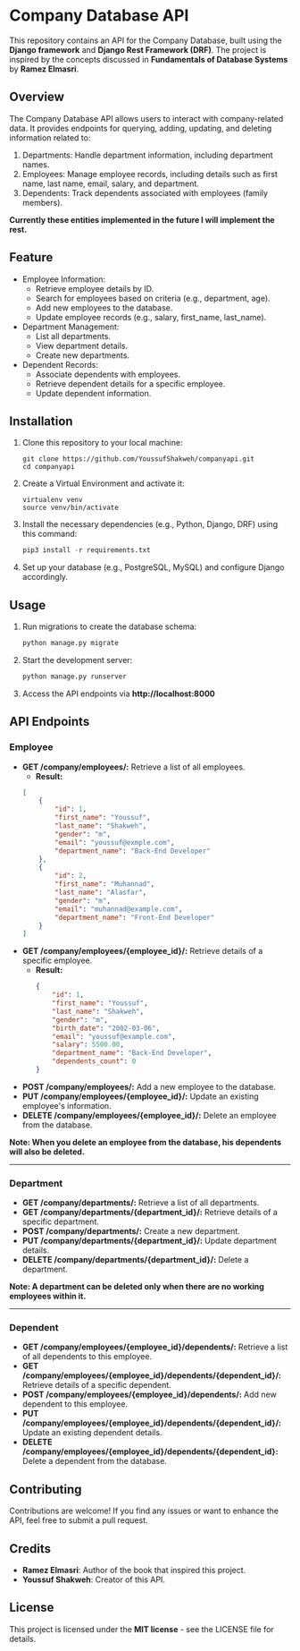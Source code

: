 # Company Database API
This repository contains an API for the Company Database, built using the **Django framework** and **Django Rest Framework (DRF)**. The project is inspired by the concepts discussed in **Fundamentals of Database Systems** by **Ramez Elmasri**.

## Overview
The Company Database API allows users to interact with company-related data. It provides endpoints for querying, adding, updating, and deleting information related to:

1. Departments: Handle department information, including department names.
2. Employees: Manage employee records, including details such as first name, last name, email, salary, and department.
3. Dependents: Track dependents associated with employees (family members).

**Currently these entities implemented in the future I will implement the rest.**

## Feature
- Employee Information:
  - Retrieve employee details by ID.
  - Search for employees based on criteria (e.g., department, age).
  - Add new employees to the database.
  - Update employee records (e.g., salary, first_name, last_name).
- Department Management:
  - List all departments.
  - View department details.
  - Create new departments.
- Dependent Records:
  - Associate dependents with employees.
  - Retrieve dependent details for a specific employee.
  - Update dependent information.

## Installation
1. Clone this repository to your local machine:
	```
	git clone https://github.com/YoussufShakweh/companyapi.git
	cd companyapi
	```
2. Create a Virtual Environment and activate it:
	```
	virtualenv venv
	source venv/bin/activate
	```
3. Install the necessary dependencies (e.g., Python, Django, DRF) using this command:
	```python
	pip3 install -r requirements.txt
	```
4. Set up your database (e.g., PostgreSQL, MySQL) and configure Django accordingly.

## Usage
1. Run migrations to create the database schema:
	```python
	python manage.py migrate
	```
2. Start the development server:
	```python
	python manage.py runserver
	```
3. Access the API endpoints via **http://localhost:8000**

## API Endpoints

### Employee
- **GET /company/employees/:** Retrieve a list of all employees.
	- **Result:**
	```json
 	[
	    {
	        "id": 1,
	        "first_name": "Youssuf",
	        "last_name": "Shakweh",
	        "gender": "m",
	        "email": "youssuf@exmple.com",
	        "department_name": "Back-End Developer"
	    },
	    {
	        "id": 2,
	        "first_name": "Muhannad",
	        "last_name": "Alasfar",
	        "gender": "m",
	        "email": "muhannad@example.com",
	        "department_name": "Front-End Developer"
	    }
 	]
 	```
- **GET /company/employees/{employee_id}/:** Retrieve details of a specific employee.
	- **Result:**
		```json
		{
			"id": 1,
			"first_name": "Youssuf",
			"last_name": "Shakweh",
			"gender": "m",
			"birth_date": "2002-03-06",
			"email": "youssuf@example.com",
			"salary": 5500.00,
			"department_name": "Back-End Developer",
			"dependents_count": 0
		}
		```
- **POST /company/employees/:** Add a new employee to the database.
- **PUT /company/employees/{employee_id}/:** Update an existing employee's information.
- **DELETE /company/employees/{employee_id}/:** Delete an employee from the database.

**Note: When you delete an employee from the database, his dependents will also be deleted.**

____

### Department
- **GET /company/departments/:** Retrieve a list of all departments.
- **GET /company/departments/{department_id}/:** Retrieve details of a specific department.
- **POST /company/departments/:** Create a new department.
- **PUT /company/departments/{department_id}/:** Update department details.
- **DELETE /company/departments/{department_id}/:** Delete a department.

**Note: A department can be deleted only when there are no working employees within it.**

____

### Dependent
- **GET /company/employees/{employee_id}/dependents/:** Retrieve a list of all dependents to this employee.
- **GET /company/employees/{employee_id}/dependents/{dependent_id}/:** Retrieve details of a specific dependent.
- **POST /company/employees/{employee_id}/dependents/:** Add new dependent to this employee.
- **PUT /company/employees/{employee_id}/dependents/{dependent_id}/:** Update an existing dependent details.
- **DELETE /company/employees/{employee_id}/dependents/{dependent_id}:** Delete a dependent from the database.

## Contributing
Contributions are welcome! If you find any issues or want to enhance the API, feel free to submit a pull request.

## Credits
- **Ramez Elmasri**: Author of the book that inspired this project.
- **Youssuf Shakweh**: Creator of this API.

## License
This project is licensed under the **MIT license** - see the LICENSE file for details. 
